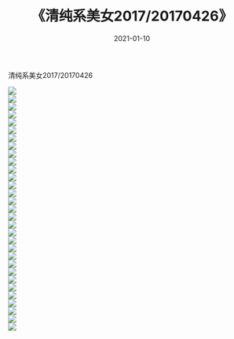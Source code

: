 ﻿---
layout: post
title:  《清纯系美女2017/20170426》
date:   2021-01-10
img: http://pic.660000.xyz/1:/清纯系美女/2017/20170426/000.jpg
categories: [美女, 清纯, 唯美]
---

清纯系美女2017/20170426

 ![](http://pic.660000.xyz/1:/清纯系美女/2017/20170426/001.png) <br>![](http://pic.660000.xyz/1:/清纯系美女/2017/20170426/002.png) <br>![](http://pic.660000.xyz/1:/清纯系美女/2017/20170426/003.png) <br>![](http://pic.660000.xyz/1:/清纯系美女/2017/20170426/004.png) <br>![](http://pic.660000.xyz/1:/清纯系美女/2017/20170426/005.png) <br>![](http://pic.660000.xyz/1:/清纯系美女/2017/20170426/006.png) <br>![](http://pic.660000.xyz/1:/清纯系美女/2017/20170426/007.png) <br>![](http://pic.660000.xyz/1:/清纯系美女/2017/20170426/008.png) <br>![](http://pic.660000.xyz/1:/清纯系美女/2017/20170426/009.png) <br>![](http://pic.660000.xyz/1:/清纯系美女/2017/20170426/010.png) <br>![](http://pic.660000.xyz/1:/清纯系美女/2017/20170426/011.png) <br>![](http://pic.660000.xyz/1:/清纯系美女/2017/20170426/012.png) <br>![](http://pic.660000.xyz/1:/清纯系美女/2017/20170426/013.png) <br>![](http://pic.660000.xyz/1:/清纯系美女/2017/20170426/014.png) <br>![](http://pic.660000.xyz/1:/清纯系美女/2017/20170426/015.png) <br>![](http://pic.660000.xyz/1:/清纯系美女/2017/20170426/016.png) <br>![](http://pic.660000.xyz/1:/清纯系美女/2017/20170426/017.png) <br>![](http://pic.660000.xyz/1:/清纯系美女/2017/20170426/018.png) <br>![](http://pic.660000.xyz/1:/清纯系美女/2017/20170426/019.png) <br>![](http://pic.660000.xyz/1:/清纯系美女/2017/20170426/020.png) <br>![](http://pic.660000.xyz/1:/清纯系美女/2017/20170426/021.png) <br>![](http://pic.660000.xyz/1:/清纯系美女/2017/20170426/022.png) <br>![](http://pic.660000.xyz/1:/清纯系美女/2017/20170426/023.png) <br>![](http://pic.660000.xyz/1:/清纯系美女/2017/20170426/024.png) <br>![](http://pic.660000.xyz/1:/清纯系美女/2017/20170426/025.png) <br>![](http://pic.660000.xyz/1:/清纯系美女/2017/20170426/026.png) <br>![](http://pic.660000.xyz/1:/清纯系美女/2017/20170426/027.png) <br>![](http://pic.660000.xyz/1:/清纯系美女/2017/20170426/028.png) <br>![](http://pic.660000.xyz/1:/清纯系美女/2017/20170426/029.png) <br>![](http://pic.660000.xyz/1:/清纯系美女/2017/20170426/030.png) <br>![](http://pic.660000.xyz/1:/清纯系美女/2017/20170426/031.png) <br>